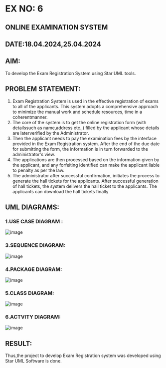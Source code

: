 # EX NO: 6
## ONLINE EXAMINATION SYSTEM
## DATE:18.04.2024,25.04.2024
## AIM:
To develop the Exam Registration System using Star UML tools.
## PROBLEM STATEMENT:
1. Exam Registration System is used in the effective registration of exams to all of the applicants. This system adopts a comprehensive approach to minimize the manual work and schedule resources, time in a coherentmanner.
2. The core of the system is to get the online registration form (with detailssuch as name,address etc.,) filled by the applicant whose details are laterverified by the Administrator.
3. Then the applicant needs to pay the examination fees by the interface provided in the Exam Registration system. After the end of the due date for submitting the form, the information is in turn forwarded to the administrator's view.
4. The applications are then processed based on the information given by the applicant, and any forfeiting identified can make the applicant liable to penalty as per the law.
5. The administrator after successful confirmation, initiates the process to generate the hall tickets for the applicants. After successful generation of hall tickets, the system delivers the hall ticket to the applicants. The applicants can download the hall tickets finally
## UML DIAGRAMS:
### 1.USE CASE DIAGRAM :
![image](https://github.com/Yogabharathi3/software/assets/118899387/0f36dd7d-1c81-494f-b25c-ecfdc31ca79e)

### 3.SEQUENCE DIAGRAM:
![image](https://github.com/Yogabharathi3/software/assets/118899387/1a84d88b-0c34-4730-a76b-4322a891a9ff)

### 4.PACKAGE DIAGRAM:
![image](https://github.com/Yogabharathi3/software/assets/118899387/eccf6197-4495-42a4-ac96-73dc81921e86)

### 5.CLASS DIAGRAM:
![image](https://github.com/Yogabharathi3/software/assets/118899387/63d6a950-6aac-410e-bd18-9663f0202af6)

### 6.ACTVITY DIAGRAM:
![image](https://github.com/Yogabharathi3/software/assets/118899387/d6fd13c4-2417-4d06-bd71-cbce214d901a)

## RESULT:
Thus,the project to develop Exam Registration system was developed using Star UML Software is done.
